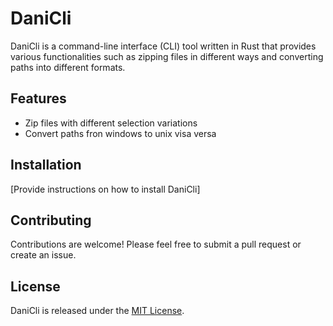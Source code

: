 # DaniCli

DaniCli is a command-line interface (CLI) tool written in Rust that provides various functionalities such as zipping files in different ways and converting paths into different formats.

## Features

- Zip files with different selection variations
- Convert paths fron windows to unix visa versa

## Installation
[Provide instructions on how to install DaniCli]

## Contributing
Contributions are welcome! Please feel free to submit a pull request or create an issue.

## License
DaniCli is released under the [MIT License](LICENSE).
